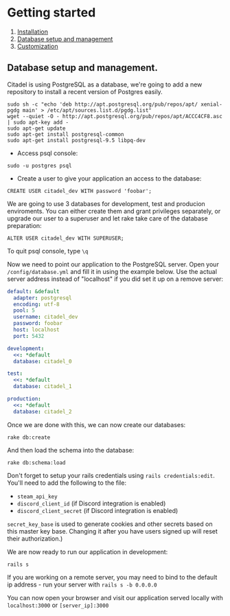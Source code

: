 # Getting started

1. [Installation](1._Installation.md)
2. [Database setup and management](2._Database.md)
3. [Customization](3._Customization.md)


## Database setup and management.


Citadel is using PostgreSQL as a database, we're going to add a new repository to install a recent version of Postgres easily.

```
sudo sh -c "echo 'deb http://apt.postgresql.org/pub/repos/apt/ xenial-pgdg main' > /etc/apt/sources.list.d/pgdg.list"
wget --quiet -O - http://apt.postgresql.org/pub/repos/apt/ACCC4CF8.asc | sudo apt-key add -
sudo apt-get update
sudo apt-get install postgresql-common
sudo apt-get install postgresql-9.5 libpq-dev
```

* Access psql console:

`sudo -u postgres psql`

* Create a user to give your application an access to the database:

`CREATE USER citadel_dev WITH password 'foobar';`

We are going to use 3 databases for development, test and producion enviroments. You can either create them and grant privileges separately, or upgrade our user to a superuser and let rake take care of the database preparation:

```
ALTER USER citadel_dev WITH SUPERUSER;
```

To quit psql console, type `\q`


Now we need to point our application to the PostgreSQL server. Open your `/config/database.yml` and fill it in using the example below. Use the actual server address instead of "localhost" if you did set it up on a remove server:

```yml
default: &default
  adapter: postgresql
  encoding: utf-8
  pool: 5
  username: citadel_dev
  password: foobar
  host: localhost
  port: 5432

development:
  <<: *default
  database: citadel_0

test:
  <<: *default
  database: citadel_1

production:
  <<: *default
  database: citadel_2

```

Once we are done with this, we can now create our databases:

`rake db:create`

And then load the schema into the database:

`rake db:schema:load`

Don't forget to setup your rails credentials using `rails credentials:edit`. You'll need to add the following to the file:
- `steam_api_key`
- `discord_client_id` (if Discord integration is enabled)
- `discord_client_secret` (if Discord integration is enabled)

`secret_key_base` is used to generate cookies and other secrets based on this master key base. Changing it after you have users signed up will reset their authorization.)

We are now ready to run our application in development:

`rails s`

If you are working on a remote server, you may need to bind to the default ip address - run your server with `rails s -b 0.0.0.0`

You can now open your browser and visit our application served locally with `localhost:3000` or `[server_ip]:3000`
